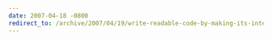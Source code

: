 ```yaml
---
date: 2007-04-18 -0800
redirect_to: /archive/2007/04/19/write-readable-code-by-making-its-intentions-clear.aspx/
---
```

